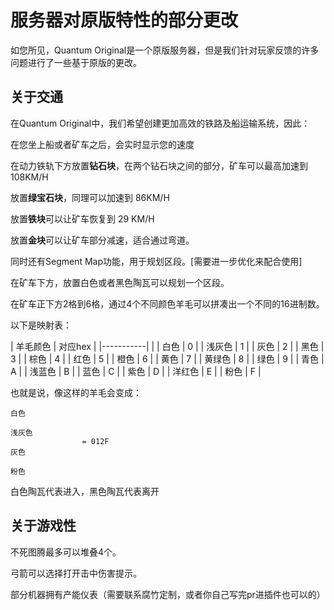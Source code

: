 # 服务器对原版特性的部分更改

如您所见，Quantum Original是一个原版服务器，但是我们针对玩家反馈的许多问题进行了一些基于原版的更改。

## 关于交通

在Quantum Original中，我们希望创建更加高效的铁路及船运输系统，因此：

在您坐上船或者矿车之后，会实时显示您的速度

在动力铁轨下方放置**钻石块**，在两个钻石块之间的部分，矿车可以最高加速到108KM/H

放置**绿宝石块**，同理可以加速到 86KM/H

放置**铁块**可以让矿车恢复到 29 KM/H

放置**金块**可以让矿车部分减速，适合通过弯道。

同时还有Segment Map功能，用于规划区段。[需要进一步优化来配合使用]

在矿车下方，放置白色或者黑色陶瓦可以规划一个区段。

在矿车正下方2格到6格，通过4个不同颜色羊毛可以拼凑出一个不同的16进制数。

以下是映射表： 

| 羊毛颜色      | 对应hex |
|-----------|  |
| 白色    | 0 |
| 浅灰色 | 1 |
| 灰色 | 2 |
| 黑色 | 3 |
| 棕色 | 4 |
| 红色 | 5 |
| 橙色 | 6 |
| 黄色 | 7 |
| 黄绿色 | 8 |
| 绿色 | 9 |
| 青色 | A |
| 浅蓝色 | B |
| 蓝色 | C |
| 紫色 | D |
| 洋红色 | E |
| 粉色 | F |

也就是说，像这样的羊毛会变成：

```
白色

浅灰色
                = 012F
灰色

粉色
```

白色陶瓦代表进入，黑色陶瓦代表离开

## 关于游戏性

不死图腾最多可以堆叠4个。

弓箭可以选择打开击中伤害提示。

部分机器拥有产能仪表（需要联系腐竹定制，或者你自己写完pr进插件也可以的）



